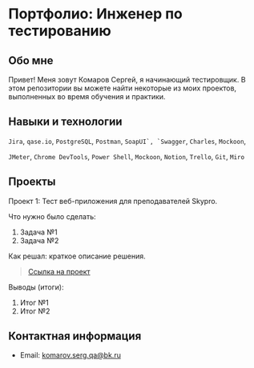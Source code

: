 # Портфолио: Инженер по тестированию

## Обо мне

Привет! Меня зовут Комаров Сергей, я начинающий тестировщик.
В этом репозитории вы можете найти некоторые из моих проектов, выполненных во время обучения и практики.
<br>

## Навыки и технологии
``Jira``, ``qase.io``, ``PostgreSQL``, ``Postman``, ``SoapUI`, `Swagger``, ``Charles``, ``Mockoon``,  

``JMeter``, ``Chrome DevTools``, ``Power Shell``, ``Mockoon``, ``Notion``, ``Trello``, ``Git``, ``Miro`` 



## Проекты
<p> Проект 1: Тест веб-приложения для преподавателей Skypro. </p>
<p> Что нужно было сделать: </p>
<ol>
   <li> Задача №1 </li>
   <li> Задача №2 </li>
</ol>

<p> Как решал: краткое описание решения. </p>

> [Ссылка на проект](https://www.notion.so/1-2-df0a789592a04ba4ace1f1c60ad79ef4?pvs=4)

<p> Выводы (итоги): </p>
<ol>
   <li> Итог №1 </li>
   <li> Итог №2 </li>
</ol>


## Контактная информация
- Email: <komarov.serg.qa@bk.ru> 
